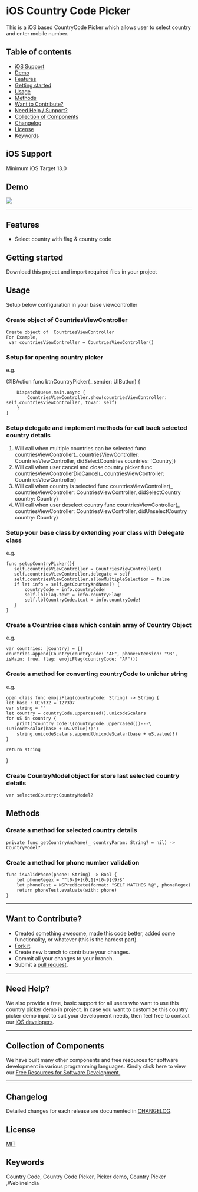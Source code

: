 # iOS Country Code Picker

This is a iOS based CountryCode Picker which allows user to select country and enter mobile number.

## Table of contents
- [iOS Support](#iOS-support)
- [Demo](#demo)
- [Features](#features)
- [Getting started](#getting-started)
- [Usage](#usage)
- [Methods](#methods)
- [Want to Contribute?](#want-to-contribute)
- [Need Help / Support?](#need-help)
- [Collection of Components](#collection-of-Components)
- [Changelog](#changelog)
- [License](#license)
- [Keywords](#Keywords)


## iOS Support

Minimum iOS Target 13.0


## Demo
[![](CountryPicker.png)](https://github.com/weblineindia/iOS_Country_Code_Picker/blob/master/CountryPicker.png)

------

## Features
* Select country with flag & country code

## Getting started
Download this project and import required files in your project

## Usage
Setup below configuration in your base viewcontroller 

### Create object of  CountriesViewController 

    Create object of  CountriesViewController 
    For Example,
     var countriesViewController = CountriesViewController()
 
 ### Setup for opening country picker
 e.g.
 
  @IBAction func btnCountryPicker(_ sender: UIButton) {
  
        DispatchQueue.main.async {
            CountriesViewController.show(countriesViewController: self.countriesViewController, toVar: self)
        }
    }
 
 ### Setup delegate and implement methods for call back selected country details

1. Will call when multiple countries can be selected
    func countriesViewController(_ countriesViewController: CountriesViewController, didSelectCountries countries: [Country]) 
2. Will call when user cancel and close country picker
   func countriesViewControllerDidCancel(_ countriesViewController: CountriesViewController) 
3. Will call when country is selected
   func countriesViewController(_ countriesViewController: CountriesViewController, didSelectCountry country: Country)
4. Will call when user deselect country 
func countriesViewController(_ countriesViewController: CountriesViewController, didUnselectCountry country: Country)

### Setup your base class by extending your class with Delegate class
e.g.

    func setupCountryPicker(){
       self.countriesViewController = CountriesViewController()
       self.countriesViewController.delegate = self
       self.countriesViewController.allowMultipleSelection = false
       if let info = self.getCountryAndName() {
           countryCode = info.countryCode!
           self.lblFlag.text = info.countryFlag!
           self.lblCountryCode.text = info.countryCode!
       }
    }

### Create a Countries class which contain array of Country Object
e.g.

    var countries: [Country] = []
    countries.append(Country(countryCode: "AF", phoneExtension: "93", isMain: true, flag: emojiFlag(countryCode: "AF")))

### Create a method for converting countryCode to unichar string 
e.g.

    open class func emojiFlag(countryCode: String) -> String {
    let base : UInt32 = 127397
    var string = ""
    let country = countryCode.uppercased().unicodeScalars
    for uS in country {
        print("country code:\(countryCode.uppercased())---\(UnicodeScalar(base + uS.value)!)")
        string.unicodeScalars.append(UnicodeScalar(base + uS.value)!)
    }

    return string
}
### Create  CountryModel object for store last selected country details
    var selectedCountry:CountryModel?


## Methods

### Create a method for selected country details

    private func getCountryAndName(_ countryParam: String? = nil) -> CountryModel?


### Create a method for phone number validation

    func isValidPhone(phone: String) -> Bool {
        let phoneRegex = "^[0-9+]{0,1}+[0-9]{9}$"
        let phoneTest = NSPredicate(format: "SELF MATCHES %@", phoneRegex)
        return phoneTest.evaluate(with: phone)
    }
 
 ------
 
## Want to Contribute?

- Created something awesome, made this code better, added some functionality, or whatever (this is the hardest part).
- [Fork it](http://help.github.com/forking/).
- Create new branch to contribute your changes.
- Commit all your changes to your branch.
- Submit a [pull request](http://help.github.com/pull-requests/).

 ------

## Need Help? 
We also provide a free, basic support for all users who want to use this country picker demo in project. In case you want to customize this country picker demo input to suit your development needs, then feel free to contact our [iOS
developers](https://www.weblineindia.com/hire-ios-app-developers.html).

 ------
 
 ## Collection of Components
 We have built many other components and free resources for software development in various programming languages. Kindly click here to view our [Free Resources for Software Development.](https://www.weblineindia.com/software-development-resources.html)
 
------

## Changelog

 Detailed changes for each release are documented in [CHANGELOG](./CHANGELOG).

## License

 [MIT](LICENSE)

 [mit]: https://github.com/weblineindia/iOS_Country_Code_Picker/blob/master/LICENSE

## Keywords

 Country Code, Country Code Picker, Picker demo, Country Picker ,WeblineIndia 
